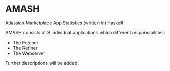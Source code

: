 # AMASH

Atlassian Marketplace App Statistics (written in) Haskell

AMASH consists of 3 individual applications which different responsibilities:
- The Fetcher
- The Refiner
- The Webserver

Further descriptions will be added.
